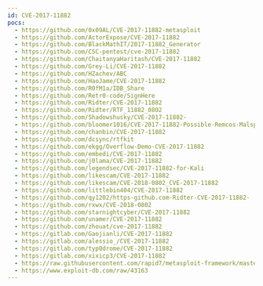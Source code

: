 ```yaml
---
id: CVE-2017-11882
pocs:
  - https://github.com/0x09AL/CVE-2017-11882-metasploit
  - https://github.com/ActorExpose/CVE-2017-11882
  - https://github.com/BlackMathIT/2017-11882_Generator
  - https://github.com/CSC-pentest/cve-2017-11882
  - https://github.com/ChaitanyaHaritash/CVE-2017-11882
  - https://github.com/Grey-Li/CVE-2017-11882
  - https://github.com/HZachev/ABC
  - https://github.com/HaoJame/CVE-2017-11882
  - https://github.com/R0fM1a/IDB_Share
  - https://github.com/Retr0-code/SignHere
  - https://github.com/Ridter/CVE-2017-11882
  - https://github.com/Ridter/RTF_11882_0802
  - https://github.com/Shadowshusky/CVE-2017-11882-
  - https://github.com/bloomer1016/CVE-2017-11882-Possible-Remcos-Malspam
  - https://github.com/chanbin/CVE-2017-11882
  - https://github.com/dcsync/rtfkit
  - https://github.com/ekgg/Overflow-Demo-CVE-2017-11882
  - https://github.com/embedi/CVE-2017-11882
  - https://github.com/j0lama/CVE-2017-11882
  - https://github.com/legendsec/CVE-2017-11882-for-Kali
  - https://github.com/likescam/CVE-2017-11882
  - https://github.com/likescam/CVE-2018-0802_CVE-2017-11882
  - https://github.com/littlebin404/CVE-2017-11882
  - https://github.com/qy1202/https-github.com-Ridter-CVE-2017-11882-
  - https://github.com/rxwx/CVE-2018-0802
  - https://github.com/starnightcyber/CVE-2017-11882
  - https://github.com/unamer/CVE-2017-11882
  - https://github.com/zhouat/cve-2017-11882
  - https://gitlab.com/Gaojianli/CVE-2017-11882
  - https://gitlab.com/alessio_/CVE-2017-11882
  - https://gitlab.com/typ0drome/CVE-2017-11882
  - https://gitlab.com/xixicp3/CVE-2017-11882
  - https://raw.githubusercontent.com/rapid7/metasploit-framework/master/modules/exploits/windows/fileformat/office_ms17_11882.rb
  - https://www.exploit-db.com/raw/43163
---
```

